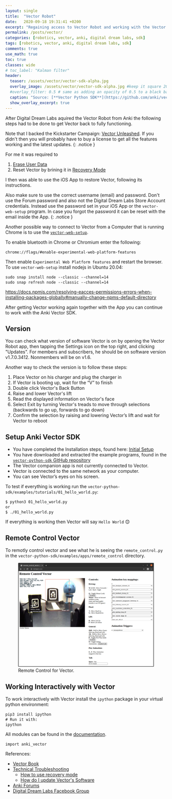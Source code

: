 ```yaml
---
layout: single
title:  "Vector Robot"
date:   2020-09-18 19:31:41 +0200
excerpt: "Regaining access to Vector Robot and working with the Vector Python SDK."
permalink: /posts/vector/
categories: [robotics, vector, anki, digital dream labs, sdk]
tags: [robotics, vector, anki, digital dream labs, sdk]
comments: true
use_math: true
toc: true
classes: wide
# toc_label: "Kalman filter"
header:
  teaser: /assets/vector/vector-sdk-alpha.jpg
  overlay_image: /assets/vector/vector-sdk-alpha.jpg #keep it square 200x200 px is good
  #overlay_filter: 0.5 # same as adding an opacity of 0.5 to a black background
  caption: "Source: [**Vector Python SDK**](https://github.com/anki/vector-python-sdk)"
  show_overlay_excerpt: true
---
```


After Digital Dream Labs aquired the Vector Robot from Anki the following steps had to be done to get Vector back to fully functioning.

Note that I backed the Kickstarter Campaign: [Vector Unleashed](https://www.kickstarter.com/projects/digitaldreamlabs/vector-unleashed?). 
If you didn't then you will probably have to buy a license to get all the features working and the latest updates.
{: .notice }

For me it was required to

1. [Erase User Data](https://support.digitaldreamlabs.com/article/112-how-to-reset-erase-and-restore-vector#h_542474264551539948167887)
2. Reset Vector by brining it in [Recovery Mode](https://support.digitaldreamlabs.com/article/112-how-to-reset-erase-and-restore-vector#h_279886715391539948161727)


I then was able to use the iOS App to restore Vector, following its instructions.

Also make sure to use the correct username (email) and password. Don't use the Forum password and also not the Digital Dream Labs Store Account credentials.
Instead use the password set in your iOS App or the `vector-web-setup` program. In case you forgot the password it can be reset with the email inside the App.
{: .notice }

Another possible way to connect to Vector from a Computer that is running Chrome is to use the [`vector-web-setup`](https://github.com/digital-dream-labs/vector-web-setup).

To enable bluetooth in Chrome or Chromium enter the following:

```
chrome://flags/#enable-experimental-web-platform-features
```

Then enable `Experimental Web Platform features` and restart the browser.
To use `vector-web-setup` install nodejs in Ubuntu 20.04:

```console
sudo snap install node --classic --channel=14
sudo snap refresh node --classic --channel=14
```


https://docs.npmjs.com/resolving-eacces-permissions-errors-when-installing-packages-globally#manually-change-npms-default-directory

After getting Vector working again together with the App you can continue to work with the Anki Vector SDK.


## Version

You can check what version of software Vector is on by opening the Vector Robot app, 
then tapping the Settings icon on the top right, and clicking "Updates". 
For members and subscribers, he should be on software version v1.7.0.3412. Nonmembers will be on v1.6.

Another way to check the version is to follow these steps:

1. Place Vector on his charger and plug the charger in
2. If Vector is booting up, wait for the “V” to finish
3. Double click Vector's Back Button
4. Raise and lower Vector's lift
5. Read the displayed information on Vector's face
6. Select Exit by turning Vector's treads to move through selections (backwards to go up, forwards to go down)
7. Confirm the selection by raising and lowering Vector’s lift and wait for Vector to reboot


## Setup Anki Vector SDK

- You have completed the Installation steps, found here: [Initial Setup](https://developer.anki.com/vector/docs/initial.html#initial)
- You have downloaded and extracted the example programs, found in the [`vector-python-sdk` GitHub repository](https://github.com/anki/vector-python-sdk/tree/master/examples)
- The Vector companion app is not currently connected to Vector.
- Vector is connected to the same network as your computer.
- You can see Vector’s eyes on his screen.


To test if everything is working run the `vector-python-sdk/examples/tutorials/01_hello_world.py`:

```console
$ python3 01_hello_world.py
or
$ ./01_hello_world.py
```

If everything is working then Vector will say `Hello World` :blush:

## Remote Control Vector

To remotly control vector and see what he is seeing the `remote_control.py` in the `vector-python-sdk/examples/apps/remote_control` directory.

<figure>
    <a href="/assets/vector/remote_control_vector.png"><img src="/assets/vector/remote_control_vector.png"></a>
    <figcaption>Remote Control for Vector.</figcaption>
</figure>


## Working Interactively with Vector

To work interactively with Vector install the `ipython` package in your virtual python environment:

```console
pip3 install ipython
# Run it with:
ipython
```

All modules can be found in the [documentation](https://developer.anki.com/vector/docs/api.html).

```
import anki_vector
```



References:

- [Vector Book](https://randym32.github.io/Vector-TRM.pdf)
- [Technical Troubleshooting](https://support.digitaldreamlabs.com/category/16-troubleshooting)
  - [How to use recovery mode](https://support.digitaldreamlabs.com/article/112-how-to-reset-erase-and-restore-vector#h_279886715391539948161727)
  - [How do I update Vector's Software](https://support.digitaldreamlabs.com/article/54-vector-software-update)
- [Anki Forums](https://forums.anki.com/)
- [Digital Dream Labs Facebook Group](https://www.facebook.com/digitaldreamlabs/)

